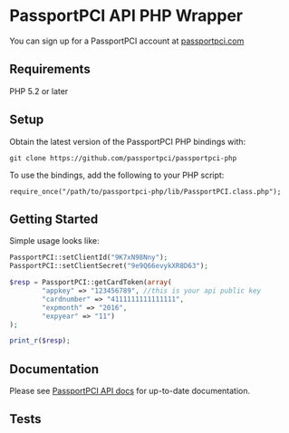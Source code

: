 # PassportPCI API PHP Wrapper

You can sign up for a PassportPCI account at [passportpci.com](https://passportpci.com)

## Requirements

PHP 5.2 or later

## Setup

Obtain the latest version of the PassportPCI PHP bindings with:

```
git clone https://github.com/passportpci/passportpci-php
```

To use the bindings, add the following to your PHP script:

```
require_once("/path/to/passportpci-php/lib/PassportPCI.class.php");
```

## Getting Started
	
Simple usage looks like:

```php
PassportPCI::setClientId("9K7xN98Nny");
PassportPCI::setClientSecret("9e9Q66evykXR8D63");

$resp = PassportPCI::getCardToken(array(
		"appkey" => "123456789", //this is your api public key
		"cardnumber" => "4111111111111111",
		"expmonth" => "2016",
		"expyear" => "11")
);

print_r($resp);
```

## Documentation

Please see [PassportPCI API docs](https://api.passportpci.com/docs/) for up-to-date documentation.

## Tests

